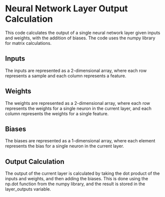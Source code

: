 # Neural Network Layer Output Calculation
This code calculates the output of a single neural network layer given inputs and weights, with the addition of biases. The code uses the numpy library for matrix calculations.

## Inputs
The inputs are represented as a 2-dimensional array, where each row represents a sample and each column represents a feature.

## Weights
The weights are represented as a 2-dimensional array, where each row represents the weights for a single neuron in the current layer, and each column represents the weights for a single feature.

## Biases
The biases are represented as a 1-dimensional array, where each element represents the bias for a single neuron in the current layer.

## Output Calculation
The output of the current layer is calculated by taking the dot product of the inputs and weights, and then adding the biases. This is done using the np.dot function from the numpy library, and the result is stored in the layer_outputs variable.